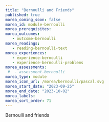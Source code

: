 ```yaml
---
title: "Bernoulli and Friends"
published: true
morea_coming_soon: false
morea_id: module-bernoulli
morea_prerequisites:
morea_outcomes:
   - outcome-bernoulli
morea_readings:
   - reading-bernoulli-text
morea_experiences:
   - experience-bernoulli
   - experience-bernoulli-problems
morea_assessments:
 #  - assessment-bernoulli
morea_type: module
morea_icon_url: /morea/bernoulli/pascal.svg
morea_start_date: "2023-09-25"
morea_end_date: "2023-10-02"
morea_labels:
morea_sort_order: 71
---
```


Bernoulli and friends
